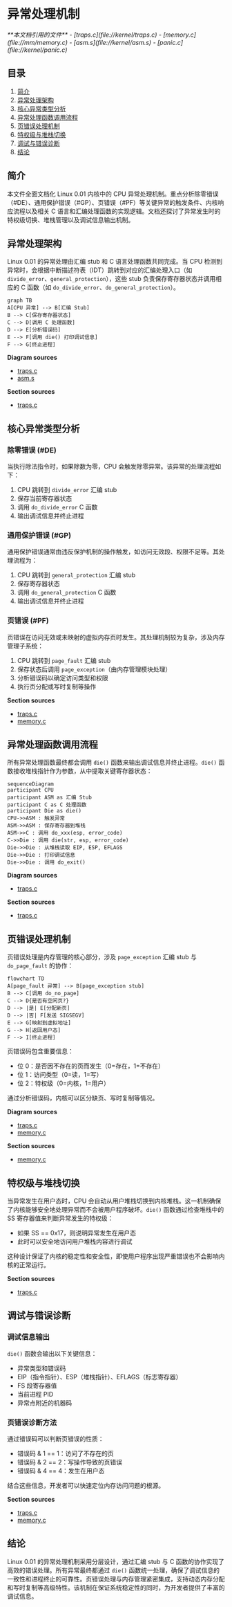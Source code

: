 # 异常处理机制

<cite>
**本文档引用的文件**  
- [traps.c](file://kernel/traps.c)
- [memory.c](file://mm/memory.c)
- [asm.s](file://kernel/asm.s)
- [panic.c](file://kernel/panic.c)
</cite>

## 目录
1. [简介](#简介)
2. [异常处理架构](#异常处理架构)
3. [核心异常类型分析](#核心异常类型分析)
4. [异常处理函数调用流程](#异常处理函数调用流程)
5. [页错误处理机制](#页错误处理机制)
6. [特权级与堆栈切换](#特权级与堆栈切换)
7. [调试与错误诊断](#调试与错误诊断)
8. [结论](#结论)

## 简介
本文件全面文档化 Linux 0.01 内核中的 CPU 异常处理机制。重点分析除零错误（#DE）、通用保护错误（#GP）、页错误（#PF）等关键异常的触发条件、内核响应流程以及相关 C 语言和汇编处理函数的实现逻辑。文档还探讨了异常发生时的特权级切换、堆栈管理以及调试信息输出机制。

## 异常处理架构

Linux 0.01 的异常处理由汇编 stub 和 C 语言处理函数共同完成。当 CPU 检测到异常时，会根据中断描述符表（IDT）跳转到对应的汇编处理入口（如 `divide_error`、`general_protection`），这些 stub 负责保存寄存器状态并调用相应的 C 函数（如 `do_divide_error`、`do_general_protection`）。

```mermaid
graph TB
A[CPU 异常] --> B[汇编 Stub]
B --> C[保存寄存器状态]
C --> D[调用 C 处理函数]
D --> E[分析错误码]
E --> F[调用 die() 打印调试信息]
F --> G[终止进程]
```

**Diagram sources**  
- [traps.c](file://kernel/traps.c#L35-L49)
- [asm.s](file://kernel/asm.s#L2)

**Section sources**  
- [traps.c](file://kernel/traps.c#L0-L199)

## 核心异常类型分析

### 除零错误 (#DE)
当执行除法指令时，如果除数为零，CPU 会触发除零异常。该异常的处理流程如下：
1. CPU 跳转到 `divide_error` 汇编 stub
2. 保存当前寄存器状态
3. 调用 `do_divide_error` C 函数
4. 输出调试信息并终止进程

### 通用保护错误 (#GP)
通用保护错误通常由违反保护机制的操作触发，如访问无效段、权限不足等。其处理流程为：
1. CPU 跳转到 `general_protection` 汇编 stub
2. 保存寄存器状态
3. 调用 `do_general_protection` C 函数
4. 输出调试信息并终止进程

### 页错误 (#PF)
页错误在访问无效或未映射的虚拟内存页时发生。其处理机制较为复杂，涉及内存管理子系统：
1. CPU 跳转到 `page_fault` 汇编 stub
2. 保存状态后调用 `page_exception`（由内存管理模块处理）
3. 分析错误码以确定访问类型和权限
4. 执行页分配或写时复制等操作

**Section sources**  
- [traps.c](file://kernel/traps.c#L35-L49)
- [memory.c](file://mm/memory.c#L236-L244)

## 异常处理函数调用流程

所有异常处理函数最终都会调用 `die()` 函数来输出调试信息并终止进程。`die()` 函数接收堆栈指针作为参数，从中提取关键寄存器状态：

```mermaid
sequenceDiagram
participant CPU
participant ASM as 汇编 Stub
participant C as C 处理函数
participant Die as die()
CPU->>ASM : 触发异常
ASM->>ASM : 保存寄存器到堆栈
ASM->>C : 调用 do_xxx(esp, error_code)
C->>Die : 调用 die(str, esp, error_code)
Die->>Die : 从堆栈读取 EIP, ESP, EFLAGS
Die->>Die : 打印调试信息
Die->>Die : 调用 do_exit()
```

**Diagram sources**  
- [traps.c](file://kernel/traps.c#L53-L107)

**Section sources**  
- [traps.c](file://kernel/traps.c#L53-L107)

## 页错误处理机制

页错误处理是内存管理的核心部分，涉及 `page_exception` 汇编 stub 与 `do_page_fault` 的协作：

```mermaid
flowchart TD
A[page_fault 异常] --> B[page_exception stub]
B --> C[调用 do_no_page]
C --> D{是否有空闲页?}
D --> |是| E[分配新页]
D --> |否| F[发送 SIGSEGV]
E --> G[映射到虚拟地址]
G --> H[返回用户态]
F --> I[终止进程]
```

页错误码包含重要信息：
- 位 0：是否因不存在的页而发生（0=存在，1=不存在）
- 位 1：访问类型（0=读，1=写）
- 位 2：特权级（0=内核，1=用户）

通过分析错误码，内核可以区分缺页、写时复制等情况。

**Diagram sources**  
- [traps.c](file://kernel/traps.c#L33)
- [memory.c](file://mm/memory.c#L236-L244)

**Section sources**  
- [memory.c](file://mm/memory.c#L236-L244)

## 特权级与堆栈切换

当异常发生在用户态时，CPU 会自动从用户堆栈切换到内核堆栈。这一机制确保了内核能够安全地处理异常而不会被用户程序破坏。`die()` 函数通过检查堆栈中的 SS 寄存器值来判断异常发生的特权级：

- 如果 SS == 0x17，则说明异常发生在用户态
- 此时可以安全地访问用户堆栈内容进行调试

这种设计保证了内核的稳定性和安全性，即使用户程序出现严重错误也不会影响内核的正常运行。

**Section sources**  
- [traps.c](file://kernel/traps.c#L53-L58)

## 调试与错误诊断

### 调试信息输出
`die()` 函数会输出以下关键信息：
- 异常类型和错误码
- EIP（指令指针）、ESP（堆栈指针）、EFLAGS（标志寄存器）
- FS 段寄存器值
- 当前进程 PID
- 异常点附近的机器码

### 页错误诊断方法
通过错误码可以判断页错误的性质：
- 错误码 & 1 == 1：访问了不存在的页
- 错误码 & 2 == 2：写操作导致的页错误
- 错误码 & 4 == 4：发生在用户态

结合这些信息，开发者可以快速定位内存访问问题的根源。

**Section sources**  
- [traps.c](file://kernel/traps.c#L53-L65)
- [memory.c](file://mm/memory.c#L236-L244)

## 结论
Linux 0.01 的异常处理机制采用分层设计，通过汇编 stub 与 C 函数的协作实现了高效的错误处理。所有异常最终都通过 `die()` 函数统一处理，确保了调试信息的一致性和进程终止的可靠性。页错误处理与内存管理紧密集成，支持动态内存分配和写时复制等高级特性。该机制在保证系统稳定性的同时，为开发者提供了丰富的调试信息。